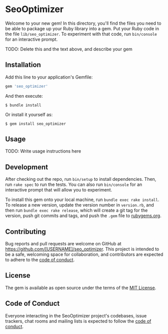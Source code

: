 # SeoOptimizer

Welcome to your new gem! In this directory, you'll find the files you need to be able to package up your Ruby library into a gem. Put your Ruby code in the file `lib/seo_optimizer`. To experiment with that code, run `bin/console` for an interactive prompt.

TODO: Delete this and the text above, and describe your gem

## Installation

Add this line to your application's Gemfile:

```ruby
gem 'seo_optimizer'
```

And then execute:

    $ bundle install

Or install it yourself as:

    $ gem install seo_optimizer

## Usage

TODO: Write usage instructions here

## Development

After checking out the repo, run `bin/setup` to install dependencies. Then, run `rake spec` to run the tests. You can also run `bin/console` for an interactive prompt that will allow you to experiment.

To install this gem onto your local machine, run `bundle exec rake install`. To release a new version, update the version number in `version.rb`, and then run `bundle exec rake release`, which will create a git tag for the version, push git commits and tags, and push the `.gem` file to [rubygems.org](https://rubygems.org).

## Contributing

Bug reports and pull requests are welcome on GitHub at https://github.com/[USERNAME]/seo_optimizer. This project is intended to be a safe, welcoming space for collaboration, and contributors are expected to adhere to the [code of conduct](https://github.com/[USERNAME]/seo_optimizer/blob/master/CODE_OF_CONDUCT.md).


## License

The gem is available as open source under the terms of the [MIT License](https://opensource.org/licenses/MIT).

## Code of Conduct

Everyone interacting in the SeoOptimizer project's codebases, issue trackers, chat rooms and mailing lists is expected to follow the [code of conduct](https://github.com/[USERNAME]/seo_optimizer/blob/master/CODE_OF_CONDUCT.md).
